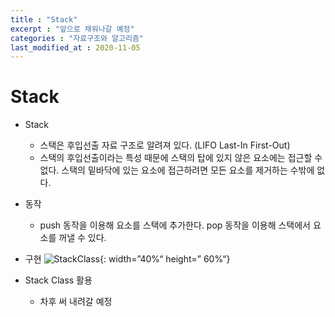 ```yaml
---
title : "Stack"
excerpt : "앞으로 채워나갈 예정"
categories : "자료구조와 알고리즘"
last_modified_at : 2020-11-05
---    
```

# Stack  

- Stack  
  - 스택은 후입선출 자료 구조로 알려져 있다. (LIFO Last-In First-Out)  
  - 스택의 후입선출이라는 특성 때문에 스택의 탑에 있지 않은 요소에는 접근할 수 없다. 스택의 밑바닥에 있는 요소에 접근하려면 모든 요소를 제거하는 수밖에 없다.  
    
- 동작
  - push 동작을 이용해 요소를 스택에 추가한다. pop 동작을 이용해 스택에서 요소를 꺼낼 수 있다.  


- 구현
  ![StackClass](https://user-images.githubusercontent.com/72500346/98458503-a7630580-21d4-11eb-88fe-5656061be807.png){: width=”40%“ height=” 60%“}

    
- Stack Class 활용  
  - 차후 써 내려갈 예정


